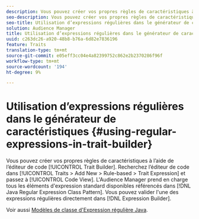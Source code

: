 ```yaml
---
description: Vous pouvez créer vos propres règles de caractéristiques à l’aide de l’éditeur de code du créateur de caractéristiques. Recherchez l’éditeur de code dans Caractéristiques > Ajouter > Basé sur des règles > Expression des caractéristiques et passez à Vue de code. L'Audience Manager prend en charge tous les éléments d'expression standard disponibles référencés dans le modèle de classe d'Expression Java Regular. Vous pouvez valider l’une des expressions régulières directement dans le créateur d’Expressions.
seo-description: Vous pouvez créer vos propres règles de caractéristiques à l’aide de l’éditeur de code du créateur de caractéristiques. Recherchez l’éditeur de code dans Caractéristiques > Ajouter > Basé sur des règles > Expression des caractéristiques et passez à Vue de code. L'Audience Manager prend en charge tous les éléments d'expression standard disponibles référencés dans le modèle de classe d'Expression Java Regular. Vous pouvez valider l’une des expressions régulières directement dans le créateur d’Expressions.
seo-title: Utilisation d’expressions régulières dans le générateur de caractéristiques
solution: Audience Manager
title: Utilisation d’expressions régulières dans le générateur de caractéristiques
uuid: c263dc26-a920-48b8-b76a-6d82e7836196
feature: Traits
translation-type: tm+mt
source-git-commit: e05eff3cc04e4a82399752c862e2b2370286f96f
workflow-type: tm+mt
source-wordcount: '194'
ht-degree: 9%

---
```



# Utilisation d’expressions régulières dans le générateur de caractéristiques {#using-regular-expressions-in-trait-builder}

Vous pouvez créer vos propres règles de caractéristiques à l’aide de l’éditeur de code [!UICONTROL Trait Builder]. Recherchez l’éditeur de code dans [!UICONTROL Traits > Add New > Rule-based > Trait Expression] et passez à [!UICONTROL Code View]. L&#39;Audience Manager prend en charge tous les éléments d&#39;expression standard disponibles référencés dans [!DNL Java Regular Expression Class Pattern]. Vous pouvez valider l&#39;une des expressions régulières directement dans [!DNL Expression Builder].

Voir aussi [Modèles de classe d&#39;Expression régulière Java](https://docs.oracle.com/javase/7/docs/api/java/util/regex/Pattern.html).